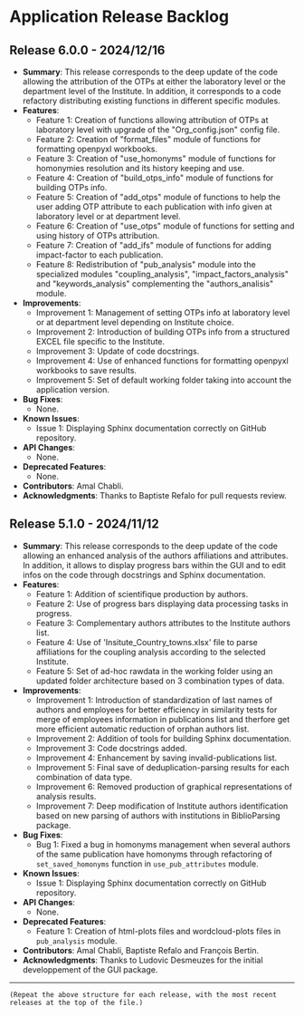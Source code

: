 # Application Release Backlog

## Release 6.0.0 - 2024/12/16
* **Summary**: This release corresponds to the deep update of the code allowing the attribution of the OTPs at either the laboratory level or the department level of the Institute. In addition, it corresponds to a code refactory distributing existing functions in different specific modules.
* **Features**:
  - Feature 1: Creation of functions allowing attribution of OTPs at laboratory level with upgrade of the "<institute>Org_config.json" config file.
  - Feature 2: Creation of "format_files" module of functions for formatting openpyxl workbooks.
  - Feature 3: Creation of "use_homonyms" module of functions for homonymies resolution and its history keeping and use.
  - Feature 4: Creation of "build_otps_info" module of functions for building OTPs info.
  - Feature 5: Creation of "add_otps" module of functions to help the user adding OTP attribute to each publication with info given at laboratory level or at department level.
  - Feature 6: Creation of "use_otps" module of functions for setting and using history of OTPs attribution.
  - Feature 7: Creation of "add_ifs" module of functions for adding impact-factor to each publication.
  - Feature 8: Redistribution of "pub_analysis" module into the specialized modules "coupling_analysis", "impact_factors_analysis" and "keywords_analysis" complementing the "authors_analisis" module.
* **Improvements**:
  - Improvement 1: Management of setting OTPs info at laboratory level or at department level depending on Institute choice.
  - Improvement 2: Introduction of building OTPs info from a structured EXCEL file specific to the Institute.
  - Improvement 3: Update of code docstrings.
  - Improvement 4: Use of enhanced functions for formatting openpyxl workbooks to save results.
  - Improvement 5: Set of default working folder taking into account the application version.
* **Bug Fixes**:
  - None.
* **Known Issues**:
  - Issue 1: Displaying Sphinx documentation correctly on GitHub repository.
* **API Changes**:
  - None.
* **Deprecated Features**:
  - None.
* **Contributors**: Amal Chabli.
* **Acknowledgments**: Thanks to Baptiste Refalo for pull requests review.

## Release 5.1.0 - 2024/11/12
* **Summary**: This release corresponds to the deep update of the code allowing an enhanced analysis of the authors affiliations and attributes. In addition, it allows to display progress bars within the GUI and to edit infos on the code through docstrings and Sphinx documentation.
* **Features**:
  - Feature 1: Addition of scientifique production by authors.
  - Feature 2: Use of progress bars displaying data processing tasks in progress.
  - Feature 3: Complementary authors attributes to the Institute authors list.
  - Feature 4: Use of 'Insitute_Country_towns.xlsx' file to parse affiliations for the coupling analysis according to the selected Institute.
  - Feature 5: Set of ad-hoc rawdata in the working folder using an updated folder architecture based on 3 combination types of data.
* **Improvements**:
  - Improvement 1: Introduction of standardization of last names of authors and employees for better efficiency in similarity tests for merge of employees information in publications list and therfore get more efficient automatic reduction of orphan authors list.
  - Improvement 2: Addition of tools for building Sphinx documentation.
  - Improvement 3: Code docstrings added.
  - Improvement 4: Enhancement by saving invalid-publications list.
  - Improvement 5: Final save of deduplication-parsing results for each combination of data type.
  - Improvement 6: Removed production of graphical representations of analysis results.
  - Improvement 7: Deep modification of Institute authors identification based on new parsing of authors with institutions in BiblioParsing package.
* **Bug Fixes**:
  - Bug 1: Fixed a bug in homonyms management when several authors of the same publication have homonyms through refactoring of `set_saved_homonyms`  function in `use_pub_attributes` module.
* **Known Issues**:
  - Issue 1: Displaying Sphinx documentation correctly on GitHub repository.
* **API Changes**:
  - None.
* **Deprecated Features**:
  - Feature 1: Creation of html-plots files and wordcloud-plots files in `pub_analysis` module.
* **Contributors**: Amal Chabli, Baptiste Refalo and François Bertin.
* **Acknowledgments**: Thanks to Ludovic Desmeuzes for the initial developpement of the GUI package.

---
```
(Repeat the above structure for each release, with the most recent releases at the top of the file.)
```


